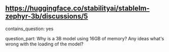 ## https://huggingface.co/stabilityai/stablelm-zephyr-3b/discussions/5

contains_question: yes

question_part: 
Why is a 3B model using 16GB of memory?
Any ideas what's wrong with the loading of the model?